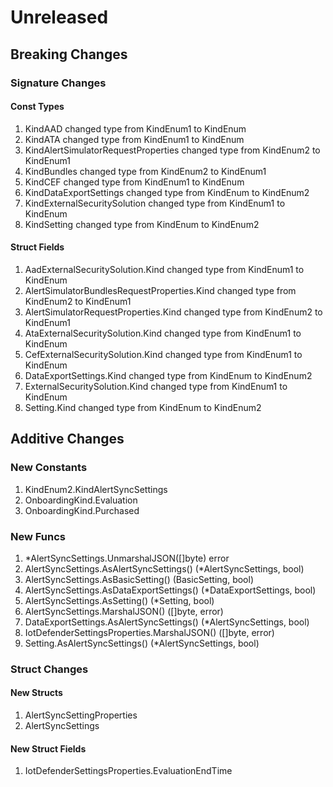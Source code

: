 # Unreleased

## Breaking Changes

### Signature Changes

#### Const Types

1. KindAAD changed type from KindEnum1 to KindEnum
1. KindATA changed type from KindEnum1 to KindEnum
1. KindAlertSimulatorRequestProperties changed type from KindEnum2 to KindEnum1
1. KindBundles changed type from KindEnum2 to KindEnum1
1. KindCEF changed type from KindEnum1 to KindEnum
1. KindDataExportSettings changed type from KindEnum to KindEnum2
1. KindExternalSecuritySolution changed type from KindEnum1 to KindEnum
1. KindSetting changed type from KindEnum to KindEnum2

#### Struct Fields

1. AadExternalSecuritySolution.Kind changed type from KindEnum1 to KindEnum
1. AlertSimulatorBundlesRequestProperties.Kind changed type from KindEnum2 to KindEnum1
1. AlertSimulatorRequestProperties.Kind changed type from KindEnum2 to KindEnum1
1. AtaExternalSecuritySolution.Kind changed type from KindEnum1 to KindEnum
1. CefExternalSecuritySolution.Kind changed type from KindEnum1 to KindEnum
1. DataExportSettings.Kind changed type from KindEnum to KindEnum2
1. ExternalSecuritySolution.Kind changed type from KindEnum1 to KindEnum
1. Setting.Kind changed type from KindEnum to KindEnum2

## Additive Changes

### New Constants

1. KindEnum2.KindAlertSyncSettings
1. OnboardingKind.Evaluation
1. OnboardingKind.Purchased

### New Funcs

1. *AlertSyncSettings.UnmarshalJSON([]byte) error
1. AlertSyncSettings.AsAlertSyncSettings() (*AlertSyncSettings, bool)
1. AlertSyncSettings.AsBasicSetting() (BasicSetting, bool)
1. AlertSyncSettings.AsDataExportSettings() (*DataExportSettings, bool)
1. AlertSyncSettings.AsSetting() (*Setting, bool)
1. AlertSyncSettings.MarshalJSON() ([]byte, error)
1. DataExportSettings.AsAlertSyncSettings() (*AlertSyncSettings, bool)
1. IotDefenderSettingsProperties.MarshalJSON() ([]byte, error)
1. Setting.AsAlertSyncSettings() (*AlertSyncSettings, bool)

### Struct Changes

#### New Structs

1. AlertSyncSettingProperties
1. AlertSyncSettings

#### New Struct Fields

1. IotDefenderSettingsProperties.EvaluationEndTime

